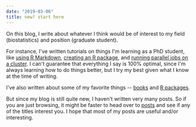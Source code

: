 ```yaml
---
date: "2019-03-06"
title: new? start here
---
```


On this blog, I write about whatever I think would be of interest to my field (biostatistics) and position (graduate student).

For instance, I've written tutorials on things I'm learning as a PhD student, like [using R Markdown](https://blog.albertkuo.me/post/getting-started-with-r-markdown/), [creating an R package](https://blog.albertkuo.me/post/creating-an-r-package-for-the-first-time/), and [running parallel jobs on a cluster](https://blog.albertkuo.me/post/submitting-parallel-jobs-on-a-cluster/). I can't guarantee that everything I say is 100% optimal, since I'm always learning how to do things better, but I try my best given what I know at the time of writing. 

I've also written about some of my favorite things -- [books](https://blog.albertkuo.me/post/my-favorite-books-to-date/) and [R packages](https://blog.albertkuo.me/post/a-few-of-my-favorite-r-packages/).

But since my blog is still quite new, I haven't written very many posts. So if you are just browsing, it might be faster to head over to [posts](/post) and see if any of the titles interest you. I hope that most of my posts are useful and/or interesting.